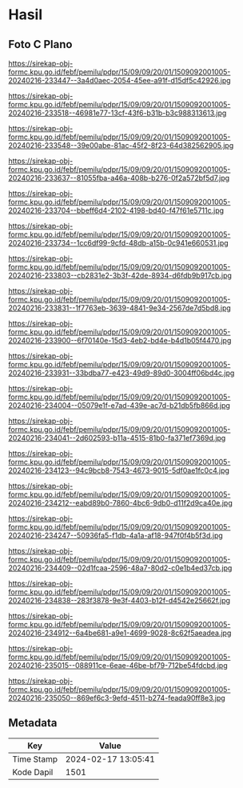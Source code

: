 # Hasil

## Foto C Plano

https://sirekap-obj-formc.kpu.go.id/febf/pemilu/pdpr/15/09/09/20/01/1509092001005-20240216-233447--3a4d0aec-2054-45ee-a91f-d15df5c42926.jpg

https://sirekap-obj-formc.kpu.go.id/febf/pemilu/pdpr/15/09/09/20/01/1509092001005-20240216-233518--46981e77-13cf-43f6-b31b-b3c988313613.jpg

https://sirekap-obj-formc.kpu.go.id/febf/pemilu/pdpr/15/09/09/20/01/1509092001005-20240216-233548--39e00abe-81ac-45f2-8f23-64d382562905.jpg

https://sirekap-obj-formc.kpu.go.id/febf/pemilu/pdpr/15/09/09/20/01/1509092001005-20240216-233637--81055fba-a46a-408b-b276-0f2a572bf5d7.jpg

https://sirekap-obj-formc.kpu.go.id/febf/pemilu/pdpr/15/09/09/20/01/1509092001005-20240216-233704--bbeff6d4-2102-4198-bd40-f47f61e5711c.jpg

https://sirekap-obj-formc.kpu.go.id/febf/pemilu/pdpr/15/09/09/20/01/1509092001005-20240216-233734--1cc6df99-9cfd-48db-a15b-0c941e660531.jpg

https://sirekap-obj-formc.kpu.go.id/febf/pemilu/pdpr/15/09/09/20/01/1509092001005-20240216-233803--cb2831e2-3b3f-42de-8934-d6fdb9b917cb.jpg

https://sirekap-obj-formc.kpu.go.id/febf/pemilu/pdpr/15/09/09/20/01/1509092001005-20240216-233831--1f7763eb-3639-4841-9e34-2567de7d5bd8.jpg

https://sirekap-obj-formc.kpu.go.id/febf/pemilu/pdpr/15/09/09/20/01/1509092001005-20240216-233900--6f70140e-15d3-4eb2-bd4e-b4d1b05f4470.jpg

https://sirekap-obj-formc.kpu.go.id/febf/pemilu/pdpr/15/09/09/20/01/1509092001005-20240216-233931--33bdba77-e423-49d9-89d0-3004ff06bd4c.jpg

https://sirekap-obj-formc.kpu.go.id/febf/pemilu/pdpr/15/09/09/20/01/1509092001005-20240216-234004--05079e1f-e7ad-439e-ac7d-b21db5fb866d.jpg

https://sirekap-obj-formc.kpu.go.id/febf/pemilu/pdpr/15/09/09/20/01/1509092001005-20240216-234041--2d602593-b11a-4515-81b0-fa371ef7369d.jpg

https://sirekap-obj-formc.kpu.go.id/febf/pemilu/pdpr/15/09/09/20/01/1509092001005-20240216-234123--94c9bcb8-7543-4673-9015-5df0ae1fc0c4.jpg

https://sirekap-obj-formc.kpu.go.id/febf/pemilu/pdpr/15/09/09/20/01/1509092001005-20240216-234212--eabd89b0-7860-4bc6-9db0-d11f2d9ca40e.jpg

https://sirekap-obj-formc.kpu.go.id/febf/pemilu/pdpr/15/09/09/20/01/1509092001005-20240216-234247--50936fa5-f1db-4a1a-af18-947f0f4b5f3d.jpg

https://sirekap-obj-formc.kpu.go.id/febf/pemilu/pdpr/15/09/09/20/01/1509092001005-20240216-234409--02d1fcaa-2596-48a7-80d2-c0e1b4ed37cb.jpg

https://sirekap-obj-formc.kpu.go.id/febf/pemilu/pdpr/15/09/09/20/01/1509092001005-20240216-234838--283f3878-9e3f-4403-b12f-d4542e25662f.jpg

https://sirekap-obj-formc.kpu.go.id/febf/pemilu/pdpr/15/09/09/20/01/1509092001005-20240216-234912--6a4be681-a9e1-4699-9028-8c62f5aeadea.jpg

https://sirekap-obj-formc.kpu.go.id/febf/pemilu/pdpr/15/09/09/20/01/1509092001005-20240216-235015--088911ce-6eae-46be-bf79-712be54fdcbd.jpg

https://sirekap-obj-formc.kpu.go.id/febf/pemilu/pdpr/15/09/09/20/01/1509092001005-20240216-235050--869ef6c3-9efd-4511-b274-feada90ff8e3.jpg


## Metadata

| Key        | Value               |
| ---------- | ------------------- |
| Time Stamp | 2024-02-17 13:05:41 |
| Kode Dapil | 1501                |



